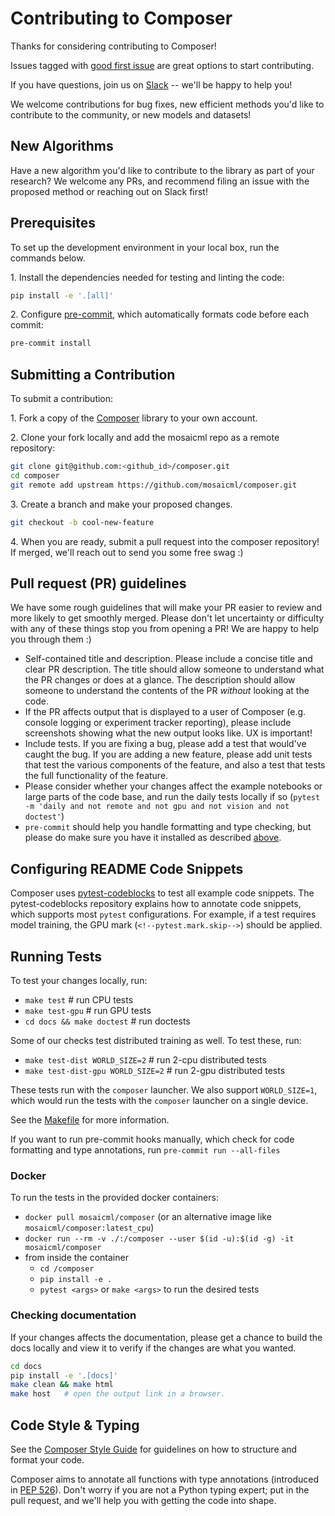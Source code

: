 # Contributing to Composer

Thanks for considering contributing to Composer!

Issues tagged with [good first issue](https://github.com/mosaicml/composer/issues?q=is%3Aissue+is%3Aopen+label%3A%22good+first+issue%22) are great options to start contributing.

If you have questions, join us on [Slack](https://join.slack.com/t/mosaicml-community/shared_invite/zt-w0tiddn9-WGTlRpfjcO9J5jyrMub1dg) -- we'll be happy to help you!

We welcome contributions for bug fixes, new efficient methods you'd like to contribute to the community, or new models and datasets!

## New Algorithms

Have a new algorithm you'd like to contribute to the library as part of your research? We welcome any PRs, and recommend filing an issue with the proposed method or reaching out on Slack first!

## Prerequisites

To set up the development environment in your local box, run the commands below.

1\. Install the dependencies needed for testing and linting the code:

<!--pytest.mark.skip-->
```bash
pip install -e '.[all]'
```

2\. Configure [pre-commit](https://pre-commit.com/), which automatically formats code before
each commit:

<!--pytest.mark.skip-->
```bash
pre-commit install
```

## Submitting a Contribution

To submit a contribution:

1\. Fork a copy of the [Composer](https://github.com/mosaicml/composer) library to your own account.

2\. Clone your fork locally and add the mosaicml repo as a remote repository:

<!--pytest.mark.skip-->
```bash
git clone git@github.com:<github_id>/composer.git
cd composer
git remote add upstream https://github.com/mosaicml/composer.git
```

3\. Create a branch and make your proposed changes.

<!--pytest.mark.skip-->
```bash
git checkout -b cool-new-feature
```

4\. When you are ready, submit a pull request into the composer repository! If merged, we'll reach out to send you some free swag :)

## Pull request (PR) guidelines

We have some rough guidelines that will make your PR easier to review and more likely to get smoothly merged. Please don't let uncertainty or difficulty with any of these things stop you from opening a PR! We are happy to help you through them :)
* Self-contained title and description. Please include a concise title and clear PR description. The title should allow someone to understand what the PR changes or does at a glance. The description should allow someone to understand the contents of the PR _without_ looking at the code.
* If the PR affects output that is displayed to a user of Composer (e.g. console logging or experiment tracker reporting), please include screenshots showing what the new output looks like. UX is important!
* Include tests. If you are fixing a bug, please add a test that would've caught the bug. If you are adding a new feature, please add unit tests that test the various components of the feature, and also a test that tests the full functionality of the feature.
* Please consider whether your changes affect the example notebooks or large parts of the code base, and run the daily tests locally if so (`pytest -m 'daily and not remote and not gpu and not vision and not doctest'`)
* `pre-commit` should help you handle formatting and type checking, but please do make sure you have it installed as described [above](#prerequisites).

## Configuring README Code Snippets

Composer uses [pytest-codeblocks](https://github.com/nschloe/pytest-codeblocks) to test all example code snippets. The pytest-codeblocks repository explains how to annotate code snippets, which supports most `pytest` configurations. For example, if a test requires model training, the GPU mark (`<!--pytest.mark.skip-->`) should be applied.

## Running Tests

To test your changes locally, run:

* `make test`  # run CPU tests
* `make test-gpu`  # run GPU tests
* `cd docs && make doctest`  # run doctests

Some of our checks test distributed training as well. To test these, run:

* `make test-dist WORLD_SIZE=2`  # run 2-cpu distributed tests
* `make test-dist-gpu WORLD_SIZE=2`  # run 2-gpu distributed tests

These tests run with the `composer` launcher. We also support `WORLD_SIZE=1`, which would run the tests with the `composer` launcher on a single device.

See the [Makefile](/Makefile) for more information.

If you want to run pre-commit hooks manually, which check for code formatting and type annotations, run `pre-commit run --all-files`

### Docker
To run the tests in the provided docker containers:

* `docker pull mosaicml/composer` (or an alternative image like `mosaicml/composer:latest_cpu`)
* `docker run --rm -v ./:/composer --user $(id -u):$(id -g) -it mosaicml/composer`
* from inside the container
    * `cd /composer`
    * `pip install -e .`
    * `pytest <args>` or `make <args>` to run the desired tests

### Checking documentation

If your changes affects the documentation, please get a chance to build the docs locally and view it to verify if the changes
are what you wanted.

<!--pytest.mark.skip-->
```bash
cd docs
pip install -e '.[docs]'
make clean && make html
make host   # open the output link in a browser.
```


## Code Style & Typing

See the [Composer Style Guide](/STYLE_GUIDE.md) for guidelines on how to structure and format your code.

Composer aims to annotate all functions with type annotations (introduced in
[PEP 526](https://www.python.org/dev/peps/pep-0526/)). Don't worry if you are not a Python typing expert;
put in the pull request, and we'll help you with getting the code into shape.
